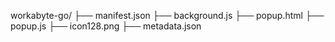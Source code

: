 workabyte-go/
├── manifest.json
├── background.js
├── popup.html
├── popup.js
├── icon128.png
├── metadata.json